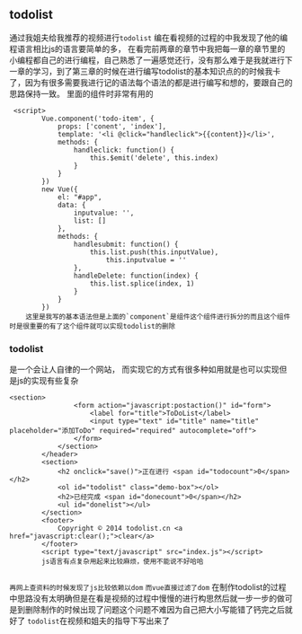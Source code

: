 ## todolist
通过我姐夫给我推荐的视频进行`todolist`
编在看视频的过程的中我发现了他的编程语言相比js的语言要简单的多，
在看完前两章的章节中我把每一章的章节里的小编程都自己的进行编程，自己熟悉了一遍感觉还行，没有那么难于是我就进行下一章的学习，到了第三章的时候在进行编写todolist的基本知识点的的时候我卡了，因为有很多需要我进行记的语法每个语法的都是进行编写和想的，要跟自己的思路保持一致。
里面的组件时非常有用的
```
 <script>
        Vue.component('todo-item', {
            props: ['conent', 'index'],
            template: '<li @click="handleclick">{{content}}</li>',
            methods: {
                handleclick: function() {
                    this.$emit('delete', this.index)
                }
            }
        })
        new Vue({
            el: "#app",
            data: {
                inputvalue: '',
                list: []
            },
            methods: {
                handlesubmit: function() {
                    this.list.push(this.inputValue),
                        this.inputvalue = ''
                },
                handleDelete: function(index) {
                    this.list.splice(index, 1)
                }
            }
        })
    这里是我写的基本语法但是上面的`component`是组件这个组件进行拆分的而且这个组件时是很重要的有了这个组件就可以实现todolist的删除
```
### todolist
是一个会让人自律的一个网站，
而实现它的方式有很多种如用就是也可以实现但是js的实现有些复杂
```
<section>
				<form action="javascript:postaction()" id="form">
					<label for="title">ToDoList</label>
					<input type="text" id="title" name="title" placeholder="添加ToDo" required="required" autocomplete="off">
				</form>
			</section>
		</header>
		<section>
			<h2 onclick="save()">正在进行 <span id="todocount">0</span></h2>
			<ol id="todolist" class="demo-box"></ol>
			<h2>已经完成 <span id="donecount">0</span></h2>
			<ul id="donelist"></ul>
		</section>
		<footer>
			Copyright © 2014 todolist.cn <a href="javascript:clear();">clear</a>
		</footer>
		<script type="text/javascript" src="index.js"></script>
        js语言有点复杂用起来比较麻烦，使用不能说不好哈哈
      
```
  `再网上查资料的时候发现了js比较依赖以dom`
  `而vue直接过滤了dom`
  在制作todolist的过程中思路没有太明确但是在看是视频的过程中慢慢的进行构思然后就一步一步的做可是到删除制作的时候出现了问题这个问题不难因为自己把大小写能错了钙完之后就好了
  `todolist`在视频和姐夫的指导下写出来了
